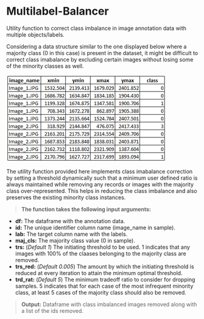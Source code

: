# Multilabel-Balancer
Utility function to correct class imbalance in image annotation data with multiple objects/labels.

Considering a data structure similar to the one displayed below where a majority class (0 in this case) is present in the dataset, it might be difficult to correct class imabalance by excluding certain images without losing some of the minority classes as well.

![Sample Data](https://github.com/supratim1121992/Multilabel-Balancer/blob/main/Sample_Data.png?raw=true)

The utility function provided here implements class imabalance correction by setting a threshold dynamically such that a minimum user defined ratio is always maintained while removing any records or images with the majority class over-represented. This helps in reducing the class imbalance and also preserves the existing minority class instances.

> **The function takes the following input arguments:**
 * **df:** The dataframe with the annotation data.
 * **id:** The unique identifier column name (image_name in sample).
 * **lab:** The target column name with the labels.
 * **maj_cls:** The majority class value (0 in sample).
 * **trs:** (*Default 1*) The initiating threshold to be used. 1 indicates that any images with 100% of the claases belonging to the majority class are removed.
 * **trs_red:** (*Default 0.005*) The amount by which the initiating threshold is reduced at every iteration to attain the minimum optimal threshold.
 * **trd_rat:** (*Default 5*) The minimum tradeoff ratio to consider for dropping samples. 5 indicates that for each case of the most infrequent minority class, at least 5 cases of the majority class should also be removed.
  
> **Output:** Dataframe with class imbalanced images removed along with a list of the ids removed.

